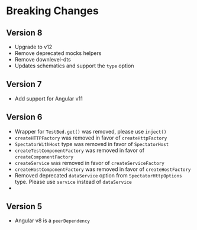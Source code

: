 # Breaking Changes

## Version 8
- Upgrade to v12
- Remove deprecated mocks helpers
- Remove downlevel-dts
- Updates schematics and support the `type` option

## Version 7
- Add support for Angular v11 

## Version 6

- Wrapper for `TestBed.get()` was removed, please use `inject()`
- `createHTTPFactory` was removed in favor of `createHttpFactory`
- `SpectatorWithHost` type was removed in favor of `SpectatorHost`
- `createTestComponentFactory` was removed in favor of `createComponentFactory`
- `createService` was removed in favor of `createServiceFactory`
- `createHostComponentFactory` was removed in favor of `createHostFactory`
- Removed deprecated `dataService` option from `SpectatorHttpOptions` type. Please use `service` instead of `dataService`
- 

## Version 5
- Angular v8 is a `peerDependency`
